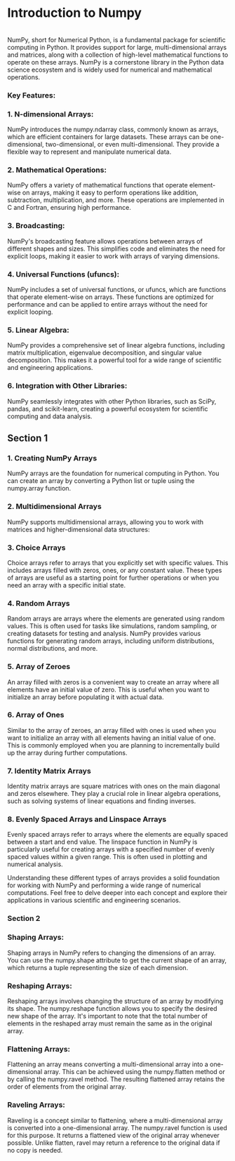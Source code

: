 # Introduction to Numpy
<br>
NumPy, short for Numerical Python, is a fundamental package for scientific computing in Python. It provides support for large, multi-dimensional arrays and matrices, along with a collection of high-level mathematical functions to operate on these arrays. NumPy is a cornerstone library in the Python data science ecosystem and is widely used for numerical and mathematical operations.<br>

### Key Features:
### 1. N-dimensional Arrays:
NumPy introduces the numpy.ndarray class, commonly known as arrays, which are efficient containers for large datasets. These arrays can be one-dimensional, two-dimensional, or even multi-dimensional. They provide a flexible way to represent and manipulate numerical data.

### 2. Mathematical Operations:
NumPy offers a variety of mathematical functions that operate element-wise on arrays, making it easy to perform operations like addition, subtraction, multiplication, and more. These operations are implemented in C and Fortran, ensuring high performance.

### 3. Broadcasting:
NumPy's broadcasting feature allows operations between arrays of different shapes and sizes. This simplifies code and eliminates the need for explicit loops, making it easier to work with arrays of varying dimensions.

### 4. Universal Functions (ufuncs):
NumPy includes a set of universal functions, or ufuncs, which are functions that operate element-wise on arrays. These functions are optimized for performance and can be applied to entire arrays without the need for explicit looping.

### 5. Linear Algebra:
NumPy provides a comprehensive set of linear algebra functions, including matrix multiplication, eigenvalue decomposition, and singular value decomposition. This makes it a powerful tool for a wide range of scientific and engineering applications.

### 6. Integration with Other Libraries:
NumPy seamlessly integrates with other Python libraries, such as SciPy, pandas, and scikit-learn, creating a powerful ecosystem for scientific computing and data analysis.


## Section 1

### 1. Creating NumPy Arrays
NumPy arrays are the foundation for numerical computing in Python. You can create an array by converting a Python list or tuple using the numpy.array function.

### 2. Multidimensional Arrays
NumPy supports multidimensional arrays, allowing you to work with matrices and higher-dimensional data structures:

### 3. Choice Arrays
Choice arrays refer to arrays that you explicitly set with specific values. This includes arrays filled with zeros, ones, or any constant value. These types of arrays are useful as a starting point for further operations or when you need an array with a specific initial state.

### 4. Random Arrays
Random arrays are arrays where the elements are generated using random values. This is often used for tasks like simulations, random sampling, or creating datasets for testing and analysis. NumPy provides various functions for generating random arrays, including uniform distributions, normal distributions, and more.

### 5. Array of Zeroes
An array filled with zeros is a convenient way to create an array where all elements have an initial value of zero. This is useful when you want to initialize an array before populating it with actual data.

### 6. Array of Ones
Similar to the array of zeroes, an array filled with ones is used when you want to initialize an array with all elements having an initial value of one. This is commonly employed when you are planning to incrementally build up the array during further computations.

### 7. Identity Matrix Arrays
Identity matrix arrays are square matrices with ones on the main diagonal and zeros elsewhere. They play a crucial role in linear algebra operations, such as solving systems of linear equations and finding inverses.

### 8. Evenly Spaced Arrays and Linspace Arrays
Evenly spaced arrays refer to arrays where the elements are equally spaced between a start and end value. The linspace function in NumPy is particularly useful for creating arrays with a specified number of evenly spaced values within a given range. This is often used in plotting and numerical analysis.

Understanding these different types of arrays provides a solid foundation for working with NumPy and performing a wide range of numerical computations. Feel free to delve deeper into each concept and explore their applications in various scientific and engineering scenarios.


### Section 2

### Shaping Arrays:
Shaping arrays in NumPy refers to changing the dimensions of an array. You can use the numpy.shape attribute to get the current shape of an array, which returns a tuple representing the size of each dimension.

### Reshaping Arrays:
Reshaping arrays involves changing the structure of an array by modifying its shape. The numpy.reshape function allows you to specify the desired new shape of the array. It's important to note that the total number of elements in the reshaped array must remain the same as in the original array.

### Flattening Arrays:
Flattening an array means converting a multi-dimensional array into a one-dimensional array. This can be achieved using the numpy.flatten method or by calling the numpy.ravel method. The resulting flattened array retains the order of elements from the original array.

### Raveling Arrays:
Raveling is a concept similar to flattening, where a multi-dimensional array is converted into a one-dimensional array. The numpy.ravel function is used for this purpose. It returns a flattened view of the original array whenever possible. Unlike flatten, ravel may return a reference to the original data if no copy is needed.
